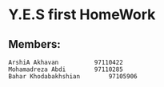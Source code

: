 # Y.E.S first HomeWork

## Members:
	ArshiA Akhavan			97110422
	Mohamadreza Abdi		97110285
	Bahar Khodabakhshian		97105906
